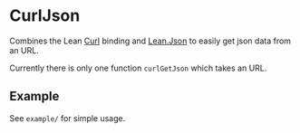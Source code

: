 # CurlJson

Combines the Lean [Curl](https://reservoir.lean-lang.org/@bergmannjg/Curl)
binding and [Lean.Json](https://leanprover-community.github.io/mathlib4_docs/Lean/Data/Json/Basic.html) to easily get json data from an URL.

Currently there is only one function `curlGetJson` which takes an URL.

## Example

See `example/` for simple usage.
